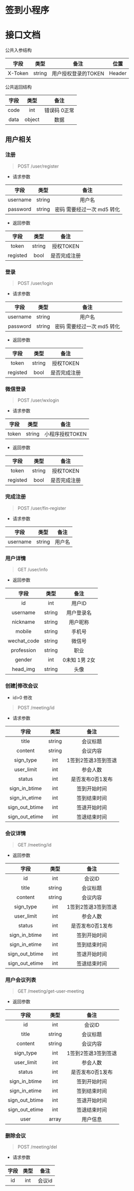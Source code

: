 # 签到小程序

# 接口文档

公共入参结构

|  字段   |  类型  |        备注         |  位置  |
| :-----: | :----: | :-----------------: | :----: |
| X-Token | string | 用户授权登录的TOKEN | Header |

公共返回结构

| 字段  |  类型  |     备注     |
| :---: | :----: | :----------: |
| code  |  int   | 错误码 0正常 |
| data  | object |     数据     |

## 用户相关

### 注册

> POST /user/register

- 请求参数

|   字段   |  类型  |            备注            |
| :------: | :----: | :------------------------: |
| username | string |           用户名           |
| password | string | 密码 需要经过一次 md5 转化 |

- 返回参数

|   字段   |  类型  |     备注     |
| :------: | :----: | :----------: |
|  token   | string |  授权TOKEN   |
| registed |  bool  | 是否完成注册 |

### 登录

> POST /user/login

- 请求参数

|   字段   |  类型  |            备注            |
| :------: | :----: | :------------------------: |
| username | string |           用户名           |
| password | string | 密码 需要经过一次 md5 转化 |

- 返回参数

|   字段   |  类型  |     备注     |
| :------: | :----: | :----------: |
|  token   | string |  授权TOKEN   |
| registed |  bool  | 是否完成注册 |

### 微信登录

> POST /user/wxlogin

- 请求参数

| 字段  |  类型  |      备注       |
| :---: | :----: | :-------------: |
| token | string | 小程序授权TOKEN |

- 返回参数

|   字段   |  类型  |     备注     |
| :------: | :----: | :----------: |
|  token   | string |  授权TOKEN   |
| registed |  bool  | 是否完成注册 |

### 完成注册

> POST /user/fin-register

- 请求参数

|   字段   |  类型  |  备注  |
| :------: | :----: | :----: |
| username | string | 用户名 |

### 用户详情

> GET /user/info

- 返回参数

|    字段     |  类型  |     备注      |
| :---------: | :----: | :-----------: |
|     id      |  int   |    用户ID     |
|  username   | string |  用户登录名   |
|  nickname   | string |   用户昵称    |
|   mobile    | string |    手机号     |
| wechat_code | string |    微信号     |
| profession  | string |     职业      |
|   gender    |  int   | 0未知 1男 2女 |
|  head_img   | string |     头像      |


### 创建|修改会议
- id>0 修改 

> POST /meeting/id

- 请求参数

|   字段   |  类型  |  备注  |
| :------: | :----: | :----: |
| title | string | 会议标题 |
| content | string | 会议内容 |
| sign_type | int | 1签到2签退3签到签退 |
| user_limit | int | 参会人数 |
| status | int | 是否发布0否1发布 |
| sign_in_btime | int | 签到开始时间 |
| sign_in_etime | int | 签到结束时间 |
| sign_out_btime | int | 签退开始时间 |
| sign_out_etime | int | 签退结束时间 |

### 会议详情

> GET /meeting/id

- 返回参数

|    字段     |  类型  |     备注      |
| :---------: | :----: | :-----------: |
|     id      |  int   |    会议ID      |
|   title     | string | 会议标题 |
|   content   |   string | 会议内容 |
|   sign_type | int | 1签到2签退3签到签退 |
|   user_limit | int | 参会人数 |
|   status      | int | 是否发布0否1发布 |
|   sign_in_btime | int | 签到开始时间 |
|   sign_in_etime | int | 签到结束时间 |
|   sign_out_btime | int | 签退开始时间 |
|   sign_out_etime | int | 签退结束时间 |

### 用户会议列表

> GET /meeting/get-user-meeting

- 返回参数

|    字段     |  类型  |     备注      |
| :---------: | :----: | :-----------: |
|     id      |  int   |    会议ID     |
|   title     | string | 会议标题 |
|   content   |   string | 会议内容 |
|   sign_type | int | 1签到2签退3签到签退 |
|   user_limit | int | 参会人数 |
|   status      | int | 是否发布0否1发布 |
|   sign_in_btime | int | 签到开始时间 |
|   sign_in_etime | int | 签到结束时间 |
|   sign_out_btime | int | 签退开始时间 |
|   sign_out_etime | int | 签退结束时间 |
|   user |   array    |  用户信息     |

### 删除会议

> POST /meeting/del

- 请求参数

|   字段   |  类型  |  备注  |
| :------: | :----: | :----: |
| id | int | 会议id |